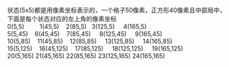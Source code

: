 状态(5x5)都是用像素坐标表示的，一个格子50像素，正方形40像素且中部局中，下面是每个状态对应的左上角的像素坐标  
0(5,5)   &nbsp;&nbsp;&nbsp;&nbsp; &nbsp;&nbsp; 1(45,5)      &nbsp;&nbsp;    2(85,5)  &nbsp;&nbsp;3(125,5)     &nbsp;&nbsp;&nbsp;      4(165,5)  
5(5,45)   &nbsp;&nbsp;   6(45,45)   &nbsp;&nbsp;  7(85,45)  &nbsp;&nbsp;&nbsp;        8(125,45)    &nbsp;&nbsp;&nbsp;      9(165,45)  
10(5,85)  &nbsp;&nbsp;    11(45,85)   &nbsp;&nbsp; 12(85,85)  &nbsp;&nbsp;&nbsp;       13(125,85)   &nbsp;&nbsp;&nbsp;      14(165,85)  
15(5,125)  &nbsp;&nbsp;   16(45,125)  &nbsp;&nbsp; 17(85,125)   &nbsp;&nbsp;&nbsp;     18(125,125)  &nbsp;&nbsp;&nbsp;      19(165,125)  
20(5,165) 21(45,165) 22(85,165) 23(125,165) 24(165,165)  
